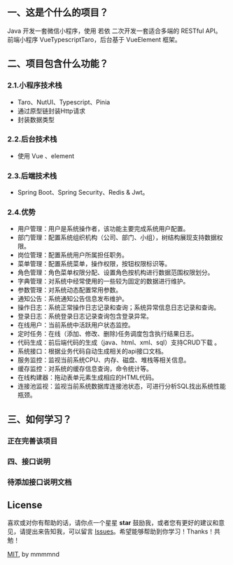 ## 一、这是个什么的项目？

Java 开发一套微信小程序，使用 若依 二次开发一套适合多端的 RESTful API。
前端小程序 VueTypescriptTaro，后台基于 VueElement 框架。

## 二、项目包含什么功能？

### 2.1.小程序技术栈

* Taro、NutUI、Typescript、Pinia
* 通过原型链封装Http请求
* 封装数据类型

### 2.2.后台技术栈

* 使用 Vue 、element

### 2.3.后端技术栈

* Spring Boot、Spring Security、Redis & Jwt。

### 2.4.优势

* 用户管理：用户是系统操作者，该功能主要完成系统用户配置。
* 部门管理：配置系统组织机构（公司、部门、小组），树结构展现支持数据权限。
* 岗位管理：配置系统用户所属担任职务。
* 菜单管理：配置系统菜单，操作权限，按钮权限标识等。
* 角色管理：角色菜单权限分配、设置角色按机构进行数据范围权限划分。
* 字典管理：对系统中经常使用的一些较为固定的数据进行维护。
* 参数管理：对系统动态配置常用参数。
* 通知公告：系统通知公告信息发布维护。
* 操作日志：系统正常操作日志记录和查询；系统异常信息日志记录和查询。
* 登录日志：系统登录日志记录查询包含登录异常。
* 在线用户：当前系统中活跃用户状态监控。
* 定时任务：在线（添加、修改、删除)任务调度包含执行结果日志。
* 代码生成：前后端代码的生成（java、html、xml、sql）支持CRUD下载 。
* 系统接口：根据业务代码自动生成相关的api接口文档。
* 服务监控：监视当前系统CPU、内存、磁盘、堆栈等相关信息。
* 缓存监控：对系统的缓存信息查询，命令统计等。
* 在线构建器：拖动表单元素生成相应的HTML代码。
* 连接池监视：监视当前系统数据库连接池状态，可进行分析SQL找出系统性能瓶颈。

## 三、如何学习？

### 正在完善该项目


### 四、接口说明
### 待添加接口说明文档

## License

喜欢或对你有帮助的话，请你点一个星星 **star** 鼓励我，或者您有更好的建议和意见，请提出来告知我，可以留言 [Issues](https://github.com/mmmmnd/Yixiu-RuoYi-Vue-Taro/issues/new)。希望能够帮助到你学习！Thanks！共勉！

[MIT](https://github.com/mmmmnd/Yixiu-RuoYi-Vue-Taro/blob/main/LICENSE), by mmmmnd
